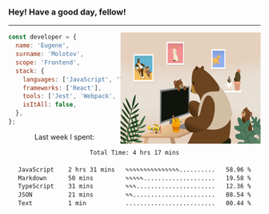 ### Hey! Have a good day, fellow!
---
<img align='right' alt='GIF' vertical-align='center' src='./src/giphy.gif' width='280px' height='222px'/>

```javascript
const developer = {
  name: 'Eugene',
  surname: 'Molotov',
  scope: 'Frontend',
  stack: {
    languages: ['JavaScript', 'TypeScript'],
    frameworks: ['React'],
    tools: ['Jest', 'Webpack', 'Sass'],
    isItAll: false,
  },
};
```
<p align="center">
  Last week I spent:
</p>
<div align="center">
<!--START_SECTION:waka-->

```txt
Total Time: 4 hrs 17 mins

JavaScript    2 hrs 31 mins   ✎✎✎✎✎✎✎✎✎✎✎✎✎✎✎..........   58.96 %
Markdown      50 mins         ✎✎✎✎✎....................   19.58 %
TypeScript    31 mins         ✎✎✎......................   12.36 %
JSON          21 mins         ✎✎.......................   08.54 %
Text          1 min           .........................   00.44 %
```

<!--END_SECTION:waka-->

